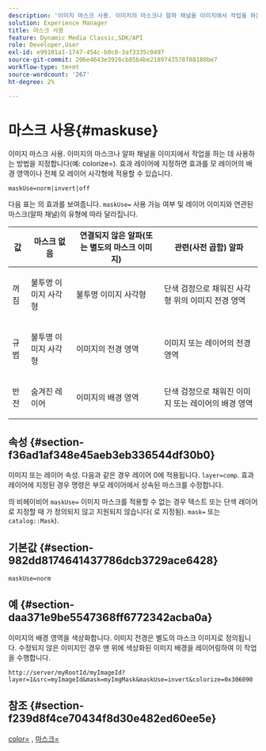```yaml
---
description: '이미지 마스크 사용. 이미지의 마스크나 알파 채널을 이미지에서 작업을 하는 데 사용하는 방법을 지정합니다(예: colorize=). 효과 레이어에 지정하면 효과를 모 레이어의 배경 영역이나 전체 모 레이어 사각형에 적용할 수 있습니다.'
solution: Experience Manager
title: 마스크 사용
feature: Dynamic Media Classic,SDK/API
role: Developer,User
exl-id: e99101a1-1747-454c-b0c0-3af3335c0497
source-git-commit: 206e4643e3926cb85b4be2189743578f88180be7
workflow-type: tm+mt
source-wordcount: '267'
ht-degree: 2%

---
```


# 마스크 사용{#maskuse}

이미지 마스크 사용. 이미지의 마스크나 알파 채널을 이미지에서 작업을 하는 데 사용하는 방법을 지정합니다(예: colorize=). 효과 레이어에 지정하면 효과를 모 레이어의 배경 영역이나 전체 모 레이어 사각형에 적용할 수 있습니다.

`maskUse=norm|invert|off`

다음 표는 의 효과를 보여줍니다. `maskUse=` 사용 가능 여부 및 레이어 이미지와 연관된 마스크(알파 채널)의 유형에 따라 달라집니다.

<table id="table_B765F6A765F548948531AF26DA0B4360"> 
 <thead> 
  <tr> 
   <th class="entry"> <b> 값</b> </th> 
   <th class="entry"> <b> 마스크 없음</b> </th> 
   <th class="entry"> <b> 연결되지 않은 알파(또는 별도의 마스크 이미지)</b> </th> 
   <th class="entry"> <b> 관련(사전 곱함) 알파</b> </th> 
  </tr> 
 </thead>
 <tbody> 
  <tr> 
   <td> <p> <span class="codeph"> 꺼짐 </span> </p> </td> 
   <td> <p> 불투명 이미지 사각형 </p> </td> 
   <td> <p> 불투명 이미지 사각형 </p> </td> 
   <td> <p> 단색 검정으로 채워진 사각형 위의 이미지 전경 영역 </p> </td> 
  </tr> 
  <tr> 
   <td> <p> <span class="codeph"> 규범 </span> </p> </td> 
   <td> <p> 불투명 이미지 사각형 </p> </td> 
   <td> <p> 이미지의 전경 영역 </p> </td> 
   <td> <p> 이미지 또는 레이어의 전경 영역 </p> </td> 
  </tr> 
  <tr> 
   <td> <p> <span class="codeph"> 반전 </span> </p> </td> 
   <td> <p> 숨겨진 레이어 </p> </td> 
   <td> <p> 이미지의 배경 영역 </p> </td> 
   <td> <p> 단색 검정으로 채워진 이미지 또는 레이어의 배경 영역 </p> </td> 
  </tr> 
 </tbody> 
</table>

## 속성 {#section-f36ad1af348e45aeb3eb336544df30b0}

이미지 또는 레이어 속성. 다음과 같은 경우 레이어 0에 적용됩니다. `layer=comp`. 효과 레이어에 지정된 경우 명령은 부모 레이어에서 상속된 마스크를 수정합니다.

의 비헤이비어 `maskUse=` 이미지 마스크를 적용할 수 없는 경우 텍스트 또는 단색 레이어로 지정할 때 가 정의되지 않고 지원되지 않습니다( 로 지정됨). `mask=` 또는 `catalog::Mask`).

## 기본값 {#section-982dd8174641437786dcb3729ace6428}

`maskUse=norm`

## 예 {#section-daa371e9be5547368ff6772342acba0a}

이미지의 배경 영역을 색상화합니다. 이미지 전경은 별도의 마스크 이미지로 정의됩니다. 수정되지 않은 이미지인 경우 맨 위에 색상화된 이미지 배경을 레이어링하여 이 작업을 수행합니다.

`http://server/myRootId/myImageId?layer=1&src=myImageId&mask=myImgMask&maskUse=invert&colorize=0x306090`

## 참조 {#section-f239d8f4ce70434f8d30e482ed60ee5e}

[color=](/help/aem-is-ir-api/is-api/http-ref/image-serving-api-ref/c-http-protocol-reference/c-data-types/r-is-http-color.md) , [마스크=](../../../../../is-api/http-ref/image-serving-api-ref/c-http-protocol-reference/c-command-reference/r-mask.md#reference-922254e027404fb890b850e2723ee06e)
